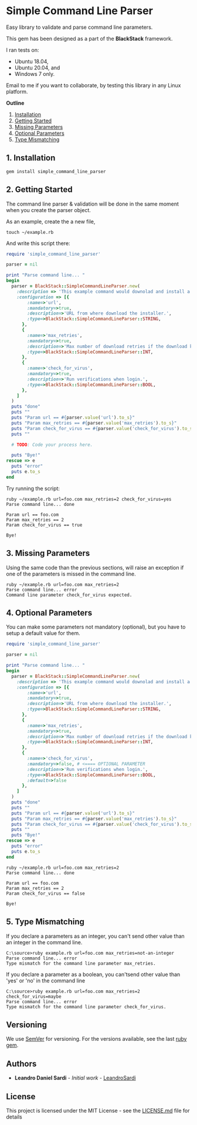 # Simple Command Line Parser

Easy library to validate and parse command line parameters. 

This gem has been designed as a part of the **BlackStack** framework.

I ran tests on:

- Ubuntu 18.04,
- Ubuntu 20.04,
and
- Windows 7 only.

Email to me if you want to collaborate, by testing this library in any Linux platform.

**Outline**

1. [Installation](#1-installation)
2. [Getting Started](#2-getting-started)
3. [Missing Parameters](#3-missing-parameters)
4. [Optional Parameters](#4-optional-parameters)
5. [Type Mismatching](#5-type-mismatching)

## 1. Installation

```
gem install simple_command_line_parser
```

## 2. Getting Started

The command line parser & validation will be done in the same moment when you create the parser object.

As an example, create the a new file,

```
touch ~/example.rb
```

And write this script there:

```ruby
require 'simple_command_line_parser'

parser = nil

print "Parse command line... "
begin
  parser = BlackStack::SimpleCommandLineParser.new(
    :description => 'This example command would downolad and install a software.', 
    :configuration => [{
        :name=>'url', 
        :mandatory=>true, 
        :description=>'URL from where download the installer.', 
        :type=>BlackStack::SimpleCommandLineParser::STRING,
      },
      {
        :name=>'max_retries', 
        :mandatory=>true, 
        :description=>'Max number of download retries if the download keep failing.', 
        :type=>BlackStack::SimpleCommandLineParser::INT,
      },
      {
        :name=>'check_for_virus', 
        :mandatory=>true, 
        :description=>'Run verifications when login.', 
        :type=>BlackStack::SimpleCommandLineParser::BOOL,
      },
    ]
  )
  puts "done"
  puts ""
  puts "Param url == #{parser.value('url').to_s}"
  puts "Param max_retries == #{parser.value('max_retries').to_s}"
  puts "Param check_for_virus == #{parser.value('check_for_virus').to_s}"
  puts ""

  # TODO: Code your process here.

  puts "Bye!"
rescue => e
  puts "error"
  puts e.to_s
end
```

Try running the script:

```
ruby ~/example.rb url=foo.com max_retries=2 check_for_virus=yes
Parse command line... done

Param url == foo.com
Param max_retries == 2
Param check_for_virus == true

Bye!
```

## 3. Missing Parameters

Using the same code than the previous sections, will raise an exception if one of the parameters is missed in the command line.

```
ruby ~/example.rb url=foo.com max_retries=2
Parse command line... error
Command line parameter check_for_virus expected.
```

## 4. Optional Parameters

You can make some parameters not mandatory (optional), but you have to setup a default value for them.

```ruby
require 'simple_command_line_parser'

parser = nil

print "Parse command line... "
begin
  parser = BlackStack::SimpleCommandLineParser.new(
    :description => 'This example command would downolad and install a software.', 
    :configuration => [{
        :name=>'url', 
        :mandatory=>true, 
        :description=>'URL from where download the installer.', 
        :type=>BlackStack::SimpleCommandLineParser::STRING,
      },
      {
        :name=>'max_retries', 
        :mandatory=>true, 
        :description=>'Max number of download retries if the download keep failing.', 
        :type=>BlackStack::SimpleCommandLineParser::INT,
      },
      {
        :name=>'check_for_virus', 
        :mandatory=>false, # <==== OPTIONAL PARAMETER
        :description=>'Run verifications when login.', 
        :type=>BlackStack::SimpleCommandLineParser::BOOL,
        :default=>false
      },
    ]
  )
  puts "done"
  puts ""
  puts "Param url == #{parser.value('url').to_s}"
  puts "Param max_retries == #{parser.value('max_retries').to_s}"
  puts "Param check_for_virus == #{parser.value('check_for_virus').to_s}"
  puts ""
  puts "Bye!"
rescue => e
  puts "error"
  puts e.to_s
end 
```

```
ruby ~/example.rb url=foo.com max_retries=2
Parse command line... done

Param url == foo.com
Param max_retries == 2
Param check_for_virus == false

Bye!
```

## 5. Type Mismatching

If you declare a parameters as an integer, you can't send other value than an integer in the command line.

```
C:\source>ruby example.rb url=foo.com max_retries=not-an-integer
Parse command line... error
Type mismatch for the command line parameter max_retries.
```

If you declare a parameter as a boolean, you can'tsend other value than 'yes' or 'no' in the command line

```
C:\source>ruby example.rb url=foo.com max_retries=2 check_for_virus=maybe
Parse command line... error
Type mismatch for the command line parameter check_for_virus.
```

## Versioning

We use [SemVer](http://semver.org/) for versioning. For the versions available, see the last [ruby gem](https://rubygems.org/gems/simple_command_line_parser). 

## Authors

* **Leandro Daniel Sardi** - *Initial work* - [LeandroSardi](https://github.com/leandrosardi)

## License

This project is licensed under the MIT License - see the [LICENSE.md](LICENSE.md) file for details
